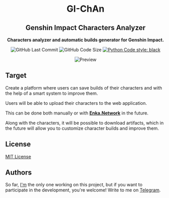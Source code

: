 <div align="center">
    <h1>
        <b>GI-ChAn</b>
    </h1>
    <h2>
        Genshin Impact Characters Analyzer
    </h2>
    <p>
        <b>Characters analyzer and automatic builds generator for Genshin Impact.</b>
    </p>
    <img alt="GitHub Last Commit" src="https://img.shields.io/github/last-commit/alex6712/GI-ChAn?logo=GitHub">
    <img alt="GitHub Code Size" src="https://img.shields.io/github/languages/code-size/alex6712/GI-ChAn?logo=GitHub">
    <a href="https://github.com/psf/black">
        <img alt="Python Code style: black" src="https://img.shields.io/badge/python%20code%20style-black-000000.svg">
    </a>
    <p>
        
![Preview](https://repository-images.githubusercontent.com/670568622/a8db9ebe-8821-4705-8896-3b748666b888)

</p>
</div>

## Target

Create a platform where users can save builds of their
characters and with the help of a smart system to improve them.

Users will be able to upload their characters to the web application.

This can be done both manually or with 
[**Enka.Network**](https://enka.network)
in the future.

Along with the characters, it will be possible to download artifacts, 
which in the future will allow you to customize character builds 
and improve them.

## License

[MIT License](https://github.com/alex6712/gi-characters-analyzer/blob/master/LICENSE.md)

## Authors
So far, [I'm](https://github.com/alex6712) the only one 
working on this project, but if you want to participate 
in the development, you're welcome!
Write to me on [Telegram](https://t.me/Eclipse6712).
